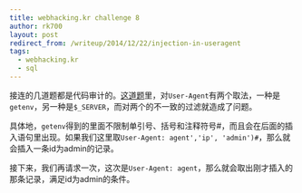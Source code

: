 ```yaml
---
title: webhacking.kr challenge 8
author: rk700
layout: post
redirect_from: /writeup/2014/12/22/injection-in-useragent
tags:
  - webhacking.kr
  - sql
---
```


接连的几道题都是代码审计的。[这道题](http://webhacking.kr/challenge/web/web-08/index.phps)里，对`User-Agent`有两个取法，一种是`getenv`，另一种是`$_SERVER`，而对两个的不一致的过滤就造成了问题。


具体地，`getenv`得到的里面不限制单引号、括号和注释符号#，而且会在后面的插入语句里出现。如果我们这里取`User-Agent: agent','ip', 'admin')#`，那么就会插入一条id为admin的记录。

接下来，我们再请求一次，这次是`User-Agent: agent`，那么就会取出刚才插入的那条记录，满足id为admin的条件。

